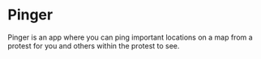 # Pinger

Pinger is an app where you can ping important locations on a map from a protest for you and others within the protest to see.
